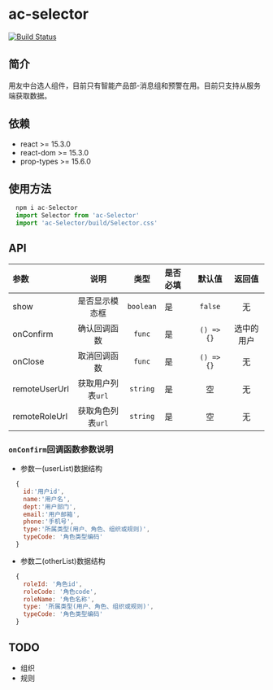# ac-selector

[![Build Status](https://travis-ci.org/GRAMMAC1/ac-selector.svg?branch=master)](https://travis-ci.org/GRAMMAC1/ac-selector)

## 简介

用友中台选人组件，目前只有智能产品部-消息组和预警在用。目前只支持从服务端获取数据。

## 依赖

- react >= 15.3.0
- react-dom >= 15.3.0
- prop-types >= 15.6.0

## 使用方法

```js
  npm i ac-Selector
  import Selector from 'ac-Selector'
  import 'ac-Selector/build/Selector.css'
```



## API

|参数|说明|类型|是否必填|默认值|返回值|
|:--|:---:|:--:|:--|:--:|:--:|
|show|是否显示模态框|`boolean`|是|`false`|无|
|onConfirm|确认回调函数|`func`|是|`() => {}`|选中的用户|
|onClose|取消回调函数|`func`|是|`() => {}`|无|
|remoteUserUrl|获取用户列表`url`|`string`|是|空|无|
|remoteRoleUrl|获取角色列表`url`|`string`|是|空|无|

### `onConfirm`回调函数参数说明
* 参数一(userList)数据结构
```js
  {
    id:'用户id',
    name:'用户名',
    dept:'用户部门',
    email:'用户邮箱',
    phone:'手机号',
    type:'所属类型(用户、角色、组织或规则)',
    typeCode: '角色类型编码'
  }
```
* 参数二(otherList)数据结构
```js
  {
    roleId: '角色id',
    roleCode: '角色code',
    roleName: '角色名称',
    type: '所属类型(用户、角色、组织或规则)',
    typeCode: '角色类型编码'
  }
```

## TODO
* 组织
* 规则